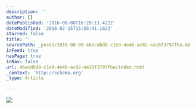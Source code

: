 ```yaml
---
description: ''
author: []
datePublished: '2016-08-08T16:29:11.422Z'
dateModified: '2016-02-15T15:55:41.182Z'
starred: false
title: ''
sourcePath: _posts/2016-08-08-46acdbd8-c1e9-4e4b-ac82-ea16f3797fba.md
inFeed: true
hasPage: true
inNav: false
url: 46acdbd8-c1e9-4e4b-ac82-ea16f3797fba/index.html
_context: 'http://schema.org'
_type: Article

---
```

![](https://the-grid-user-content.s3-us-west-2.amazonaws.com/576994eb-15ca-4a73-862d-3a2e970817b5.png)